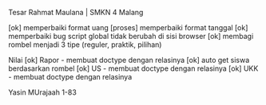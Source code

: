 Tesar Rahmat Maulana | SMKN 4 Malang

[ok] memperbaiki format uang
[proses] memperbaiki format tanggal
[ok] memperbaiki bug script global tidak berubah di sisi browser
[ok] membagi rombel menjadi 3 tipe (reguler, praktik, pilihan)

Nilai
[ok] Rapor - membuat doctype dengan relasinya
[ok] auto get siswa berdasarkan rombel
[ok] US - membuat doctype dengan relasinya
[ok] UKK - membuat doctype dengan relasinya

Yasin MUrajaah 1-83